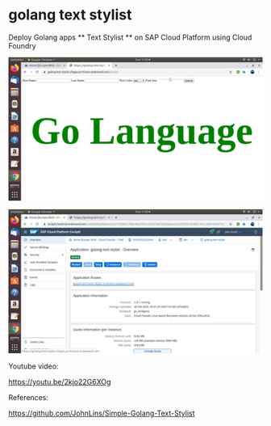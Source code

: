 # golang text stylist
 Deploy Golang apps ** Text Stylist ** on SAP Cloud Platform using Cloud Foundry
 
 ![alt text](https://github.com/jenizar/golang-text-stylist/blob/master/Screenshot1.png)
 
 ![alt text](https://github.com/jenizar/golang-text-stylist/blob/master/Screenshot2.png)
 
 Youtube video:
 
 https://youtu.be/2kjo22G6XOg
 
 
References:

https://github.com/JohnLins/Simple-Golang-Text-Stylist
 
